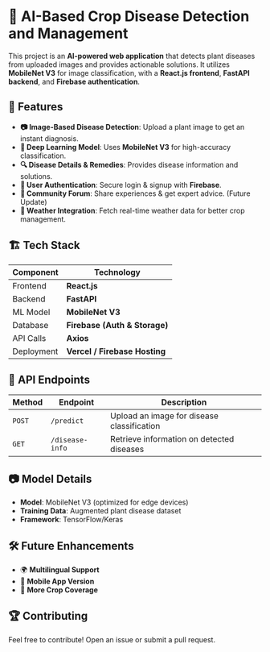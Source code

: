 # 🌱 AI-Based Crop Disease Detection and Management

This project is an **AI-powered web application** that detects plant diseases from uploaded images and provides actionable solutions. It utilizes **MobileNet V3** for image classification, with a **React.js frontend**, **FastAPI backend**, and **Firebase authentication**.

## 🚀 Features

- **📷 Image-Based Disease Detection**: Upload a plant image to get an instant diagnosis.
- **🧠 Deep Learning Model**: Uses **MobileNet V3** for high-accuracy classification.
- **🔍 Disease Details & Remedies**: Provides disease information and solutions.
- **📝 User Authentication**: Secure login & signup with **Firebase**.
- **💬 Community Forum**: Share experiences & get expert advice. (Future Update)
- **📡 Weather Integration**: Fetch real-time weather data for better crop management.

## 🏗️ Tech Stack

| Component  | Technology |
|------------|-----------|
| Frontend   | **React.js** |
| Backend    | **FastAPI** |
| ML Model   | **MobileNet V3** |
| Database   | **Firebase (Auth & Storage)** |
| API Calls  | **Axios** |
| Deployment | **Vercel / Firebase Hosting** |


## 📌 API Endpoints

| Method | Endpoint         | Description |
|--------|-----------------|-------------|
| `POST` | `/predict`      | Upload an image for disease classification |
| `GET`  | `/disease-info` | Retrieve information on detected diseases |

## 📷 Model Details

- **Model**: MobileNet V3 (optimized for edge devices)
- **Training Data**: Augmented plant disease dataset
- **Framework**: TensorFlow/Keras

## 🛠️ Future Enhancements

- 🌍 **Multilingual Support**  
- 📲 **Mobile App Version**  
- 🌾 **More Crop Coverage**  

## 🏆 Contributing

Feel free to contribute! Open an issue or submit a pull request.
